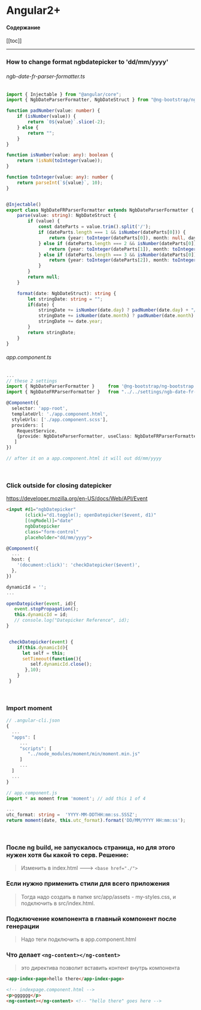 # Angular2+
#### Содержание
[[toc]]

---

### How to change format ngbdatepicker to 'dd/mm/yyyy'
###### ngb-date-fr-parser-formatter.ts
```ts
import { Injectable } from "@angular/core";
import { NgbDateParserFormatter, NgbDateStruct } from "@ng-bootstrap/ng-bootstrap";

function padNumber(value: number) {
    if (isNumber(value)) {
        return `0${value}`.slice(-2);
    } else {
        return "";
    }
}

function isNumber(value: any): boolean {
    return !isNaN(toInteger(value));
}

function toInteger(value: any): number {
    return parseInt(`${value}`, 10);
}


@Injectable()
export class NgbDateFRParserFormatter extends NgbDateParserFormatter {
    parse(value: string): NgbDateStruct {
        if (value) {
            const dateParts = value.trim().split('/');
            if (dateParts.length === 1 && isNumber(dateParts[0])) {
                return {year: toInteger(dateParts[0]), month: null, day: null};
            } else if (dateParts.length === 2 && isNumber(dateParts[0]) && isNumber(dateParts[1])) {
                return {year: toInteger(dateParts[1]), month: toInteger(dateParts[0]), day: null};
            } else if (dateParts.length === 3 && isNumber(dateParts[0]) && isNumber(dateParts[1]) && isNumber(dateParts[2])) {
                return {year: toInteger(dateParts[2]), month: toInteger(dateParts[1]), day: toInteger(dateParts[0])};
            }
        }
        return null;
    }

    format(date: NgbDateStruct): string {
        let stringDate: string = "";
        if(date) {
            stringDate += isNumber(date.day) ? padNumber(date.day) + "/" : "";
            stringDate += isNumber(date.month) ? padNumber(date.month) + "/" : "";
            stringDate += date.year;
        }
        return stringDate;
    }
}

```


###### app.component.ts
```ts
...
// these 2 settings
import { NgbDateParserFormatter }     from '@ng-bootstrap/ng-bootstrap';
import { NgbDateFRParserFormatter }   from "../../settings/ngb-date-fr-parser-formatter";

@Component({
  selector: 'app-root',
  templateUrl: './app.component.html',
  styleUrls: ['./app.component.scss'],
  providers: [
    RequestService,
    {provide: NgbDateParserFormatter, useClass: NgbDateFRParserFormatter}  // <!-- here
   ]
})

// after it on a app.component.html it will out dd/mm/yyyy
```
<br>

### Click outside for closing datepicker
https://developer.mozilla.org/en-US/docs/Web/API/Event
```html
<input #d1="ngbDatepicker"
       (click)="d1.toggle(); openDatepicker($event, d1)"
       [(ngModel)]="date"
       ngbDatepicker
       class="form-control"
       placeholder="dd/mm/yyyy">
```

```ts
@Component({
  ...
  host: {
    '(document:click)': 'checkDatepicker($event)',
  },
})

dynamicId = '';
...

openDatepicker(event, id){
   event.stopPropagation();
   this.dynamicId = id;
   // console.log("Datepicker Reference", id);
}


 checkDatepicker(event) {
    if(this.dynamicId){
      let self = this;
      setTimeout(function(){
         self.dynamicId.close();
       },10);
    }
 }
```
<br>

### Import moment
```ts
// .angular-cli.json
{
  ...
  "apps": [
     ...
     "scripts": [
        "../node_modules/moment/min/moment.min.js"
     ]
     ...
  ]
  ...
}

// app.component.js
import * as moment from 'moment'; // add this 1 of 4

...
utc_format: string =  'YYYY-MM-DDTHH:mm:ss.SSSZ';
return moment(date, this.utc_format).format('DD/MM/YYYY HH:mm:ss');

```
<br>

### После ng build, не запускалось страница, но для этого нужен хотя бы какой то серв. Решение:
> Изменить в index.html <base href="/"> ---> `<base href="./">`  

### Если нужно применить стили для всего приложения
> Тогда надо создать в папке src/app/assets - my-styles.css, и подключить в src/index.html.

### Подключение компонента в главный компонент после генерации
> Надо теги подключить в app.component.html

### Что делает `<ng-content></ng-content>`
> это директива позволит вставить контент внутрь компонента
```html
<app-index-page>hello there</app-index-page>
```
```html
<!-- indexpage.component.html -->
<p>gggggg</p>
<ng-content></ng-content> <!-- "hello there" goes here -->
```
